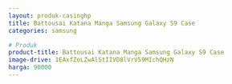 ```yaml
---
layout: produk-casinghp
title: Battousai Katana Manga Samsung Galaxy S9 Case
categories: samsung

# Produk
product-title: Battousai Katana Manga Samsung Galaxy S9 Case
image-drive: 1EAxfZoLZwAlStIIVD8lVrV59MIchQHzN
harga: 90000
---
```

